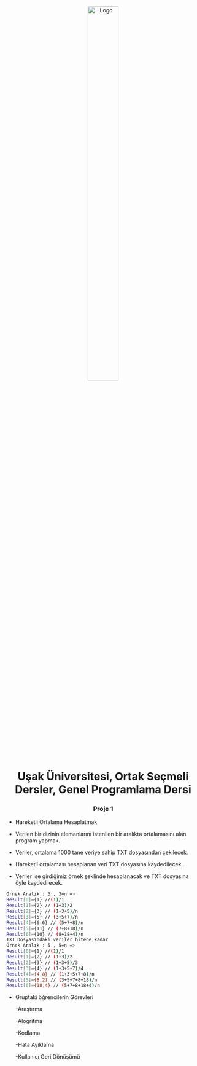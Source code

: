  <p align="center">
  <a href="hhttps://github.com/kemalozgoren/HareketliOrtalama">
    <img src="https://kemalozgoren.github.io/assets/img/logox.png" alt="Logo" width="40%" height="50%">
  </a>
<h1 style="text-align: center;">Uşak Üniversitesi, Ortak Seçmeli Dersler, Genel Programlama Dersi</h1>
<h3 style="text-align: center;">Proje 1</h3>
  <p align="center">





* Hareketli Ortalama Hesaplatmak.

* Verilen bir dizinin elemanlarını istenilen bir aralıkta ortalamasını alan program yapmak.

* Veriler, ortalama 1000 tane veriye sahip TXT dosyasından çekilecek.

* Hareketli ortalaması hesaplanan veri TXT dosyasına kaydedilecek.

* Veriler ise girdiğimiz örnek şeklinde hesaplanacak ve TXT dosyasına öyle kaydedilecek.

```sh
Örnek Aralık : 3 , 3=n =>
Result[0]={1} //(1)/1
Result[1]={2} // (1+3)/2
Result[2]={3} // (1+3+5)/n
Result[3]={5} // (3+5+7)/n
Result[4]={6.6} // (5+7+8)/n
Result[5]={11} // (7+8+18)/n
Result[6]={10} // (8+18+4)/n
TXT Dosyasındaki veriler bitene kadar
Örnek Aralık : 5 , 5=n =>
Result[0]={1} //(1)/1
Result[1]={2} // (1+3)/2
Result[2]={3} // (1+3+5)/3
Result[3]={4} // (1+3+5+7)/4
Result[4]={4,8} // (1+3+5+7+8)/n
Result[5]={8,2} // (3+5+7+8+18)/n
Result[6]={18,4} // (5+7+8+18+4)/n
```
* Gruptaki öğrencilerin Görevleri

  -Araştırma 
  
  -Alogritma 
  
  -Kodlama
  
  -Hata Ayıklama
  
  -Kullanıcı Geri Dönüşümü
